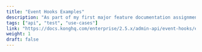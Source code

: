 ```yaml
---
title: "Event Hooks Examples"
description: "As part of my first major feature documentation assignment at Kong, I was asked to document a feature that had been a part of the codebase for a while but was lacking documentation and so not used. The developer who wrote the feature was no longer at Kong, so I had to rely heavily on his notes and PR where he added the new code. Using his notes and the code in the PR, I was able to create a reference doc (also included in my sample writings) as well as several example use cases that I tested myself as I documented them."
tags: ["api", "test", "use-cases"]
link: "https://docs.konghq.com/enterprise/2.5.x/admin-api/event-hooks/examples/"
weight: 1
draft: false
---
```

